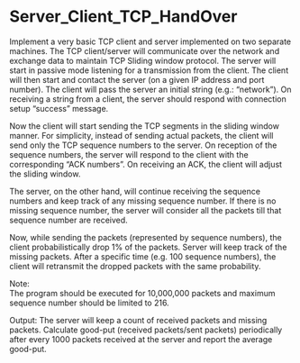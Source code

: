 # Server_Client_TCP_HandOver
Implement  a  very  basic  TCP  client  and  server  implemented  on  two  separate  machines.  The  TCP 
client/server  will  communicate  over  the  network  and  exchange  data  to  maintain  TCP  Sliding  window 
protocol. The server will start in passive mode listening for a transmission from the client. The client will 
then start and contact the server (on a given IP address and port number). The client will pass the server 
an initial string (e.g.: “network”). On receiving a string from a client, the server  should  respond  with 
connection setup “success” message. 
 
Now the client will start sending the TCP segments in the sliding window manner. For simplicity, instead 
of sending actual packets, the client will send only the TCP sequence numbers to the server. On reception 
of the sequence numbers, the server will respond to the client with the corresponding “ACK numbers”. 
On receiving an ACK, the client will adjust the sliding window. 
 
The server, on the other hand, will continue receiving the sequence numbers and keep track of any missing 
sequence number. If there is no missing sequence number, the server will consider all the packets till that 
sequence number are received.  
 
Now, while sending the packets (represented by sequence numbers), the client probabilistically drop 1% 
of  the  packets.  Server  will  keep  track  of  the  missing  packets.  After  a  specific  time  (e.g.  100  sequence 
numbers), the client will retransmit the dropped packets with the same probability.  
 
 
Note:  
The program should be executed for 10,000,000 packets and maximum sequence number should 
be limited to 216.  
 
Output:  The  server  will  keep  a  count  of  received  packets  and  missing  packets.  Calculate  good-put 
(received packets/sent packets) periodically  after every  1000 packets received at  the server and report 
the average good-put. 
